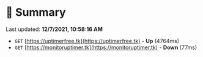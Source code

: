 # 📖 Summary
Last updated: **12/7/2021, 10:58:16 AM**

- `GET` [https://uptimerfree.tk](https://uptimerfree.tk) - **Up** (4764ms)
- `GET` [https://monitoruptimer.tk](https://monitoruptimer.tk) - **Down** (77ms)
